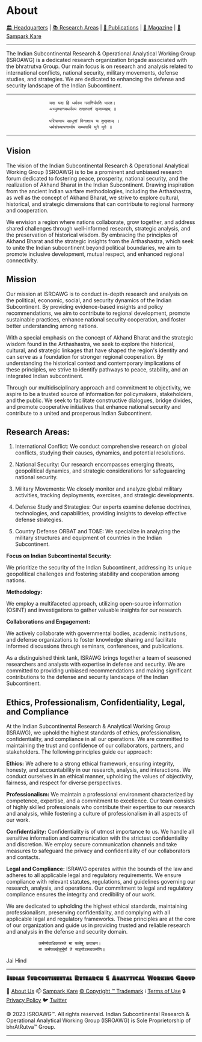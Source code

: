 # **About**

[🏛️ Headquarters](../home.md) | [📚 Research Areas](research.md) | [📝 Publications](../publication/publications.md) | [📰 Magazine](../magazine/magazine.md) | [📮 Sampark Kare](sampark.md)

___

The Indian Subcontinental Research & Operational Analytical Working Group (ISROAWG) is a dedicated research organization brigade associated with the bhratrutva Group. Our main focus is on research and analysis related to international conflicts, national security, military movements, defense studies, and strategies. We are dedicated to enhancing the defense and security landscape of the Indian Subcontinent.

___

                    यदा यदा हि धर्मस्य ग्लानिर्भवति भारत।
                    अभ्युत्थानमधर्मस्य तदात्मानं सृजाम्यहम् ॥

                    परित्राणाय साधूनां विनाशाय च दुष्कृताम् ।
                    धर्मसंस्थापनार्थाय सम्भवामि युगे युगे ॥

___

## **Vision**

The vision of the Indian Subcontinental Research & Operational Analytical Working Group (ISROAWG) is to be a prominent and unbiased research forum dedicated to fostering peace, prosperity, national security, and the realization of Akhand Bharat in the Indian Subcontinent. Drawing inspiration from the ancient Indian warfare methodologies, including the Arthashastra, as well as the concept of Akhand Bharat, we strive to explore cultural, historical, and strategic dimensions that can contribute to regional harmony and cooperation.

We envision a region where nations collaborate, grow together, and address shared challenges through well-informed research, strategic analysis, and the preservation of historical wisdom. By embracing the principles of Akhand Bharat and the strategic insights from the Arthashastra, which seek to unite the Indian subcontinent beyond political boundaries, we aim to promote inclusive development, mutual respect, and enhanced regional connectivity.

## **Mission**

Our mission at ISROAWG is to conduct in-depth research and analysis on the political, economic, social, and security dynamics of the Indian Subcontinent. By providing evidence-based insights and policy recommendations, we aim to contribute to regional development, promote sustainable practices, enhance national security cooperation, and foster better understanding among nations.

With a special emphasis on the concept of Akhand Bharat and the strategic wisdom found in the Arthashastra, we seek to explore the historical, cultural, and strategic linkages that have shaped the region's identity and can serve as a foundation for stronger regional cooperation. By understanding the historical context and contemporary implications of these principles, we strive to identify pathways to peace, stability, and an integrated Indian subcontinent.

Through our multidisciplinary approach and commitment to objectivity, we aspire to be a trusted source of information for policymakers, stakeholders, and the public. We seek to facilitate constructive dialogues, bridge divides, and promote cooperative initiatives that enhance national security and contribute to a united and prosperous Indian Subcontinent.

## **Research Areas:**

1. International Conflict: We conduct comprehensive research on global conflicts, studying their causes, dynamics, and potential resolutions.

2. National Security: Our research encompasses emerging threats, geopolitical dynamics, and strategic considerations for safeguarding national security.

3. Military Movements: We closely monitor and analyze global military activities, tracking deployments, exercises, and strategic developments.

4. Defense Study and Strategies: Our experts examine defense doctrines, technologies, and capabilities, providing insights to develop effective defense strategies.

5. Country Defense ORBAT and TO&E: We specialize in analyzing the military structures and equipment of countries in the Indian Subcontinent.

**Focus on Indian Subcontinental Security:**

We prioritize the security of the Indian Subcontinent, addressing its unique geopolitical challenges and fostering stability and cooperation among nations.

**Methodology:**

We employ a multifaceted approach, utilizing open-source information (OSINT) and investigations to gather valuable insights for our research.

**Collaborations and Engagement:**

We actively collaborate with governmental bodies, academic institutions, and defense organizations to foster knowledge sharing and facilitate informed discussions through seminars, conferences, and publications.

As a distinguished think tank, ISRAWG brings together a team of seasoned researchers and analysts with expertise in defense and security. We are committed to providing unbiased recommendations and making significant contributions to the defense and security landscape of the Indian Subcontinent.

## **Ethics, Professionalism, Confidentiality, Legal, and Compliance**

At the Indian Subcontinental Research & Analytical Working Group (ISRAWG), we uphold the highest standards of ethics, professionalism, confidentiality, and compliance in all our operations. We are committed to maintaining the trust and confidence of our collaborators, partners, and stakeholders. The following principles guide our approach:

**Ethics:** We adhere to a strong ethical framework, ensuring integrity, honesty, and accountability in our research, analysis, and interactions. We conduct ourselves in an ethical manner, upholding the values of objectivity, fairness, and respect for diverse perspectives.

**Professionalism:** We maintain a professional environment characterized by competence, expertise, and a commitment to excellence. Our team consists of highly skilled professionals who contribute their expertise to our research and analysis, while fostering a culture of professionalism in all aspects of our work.

**Confidentiality:** Confidentiality is of utmost importance to us. We handle all sensitive information and communication with the strictest confidentiality and discretion. We employ secure communication channels and take measures to safeguard the privacy and confidentiality of our collaborators and contacts.

**Legal and Compliance:** ISRAWG operates within the bounds of the law and adheres to all applicable legal and regulatory requirements. We ensure compliance with relevant statutes, regulations, and guidelines governing our research, analysis, and operations. Our commitment to legal and regulatory compliance ensures the integrity and credibility of our work.

We are dedicated to upholding the highest ethical standards, maintaining professionalism, preserving confidentiality, and complying with all applicable legal and regulatory frameworks. These principles are at the core of our organization and guide us in providing trusted and reliable research and analysis in the defense and security domain.

                कर्मण्येवाधिकारस्ते मा फलेषु कदाचन।
                मा कर्मफलहेतुर्भूर्मा ते सङ्गोऽस्त्वकर्मणि॥

Jai Hind

___

![Indian Subcontinental Research & Operational Analytical Working Group (ISROAWG)](../israwg_logo.png)

📝 [About Us](about.md) 📫 [Sampark Kare](sampark.md) [© Copyright ™️ Trademark](copyright&trademark.md) ℹ️ [Terms of Use](termsofuse.md) 🔒 [Privacy Policy](privacy&policy.md) 🐦 [Twitter](https://twitter.com/ISROAWG)

© 2023 ISROAWG™️. All rights reserved.
Indian Subcontinental Research & Operational Analytical Working Group (ISROAWG) is Sole Proprietorship of bhrAtRutva™️ Group.

___
